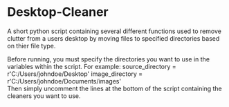 # Desktop-Cleaner
A short python script containing several different functions used to remove clutter from a users desktop by moving files to specified directories based on thier file type.

Before running, you must specify the directories you want to use in the variables within the script.
For example: 
  source_directory = r'C:/Users/johndoe/Desktop'
  image_directory = r'C:/Users/johndoe/Documents/images'   
Then simply uncomment the lines at the bottom of the script containing the cleaners you want to use.
